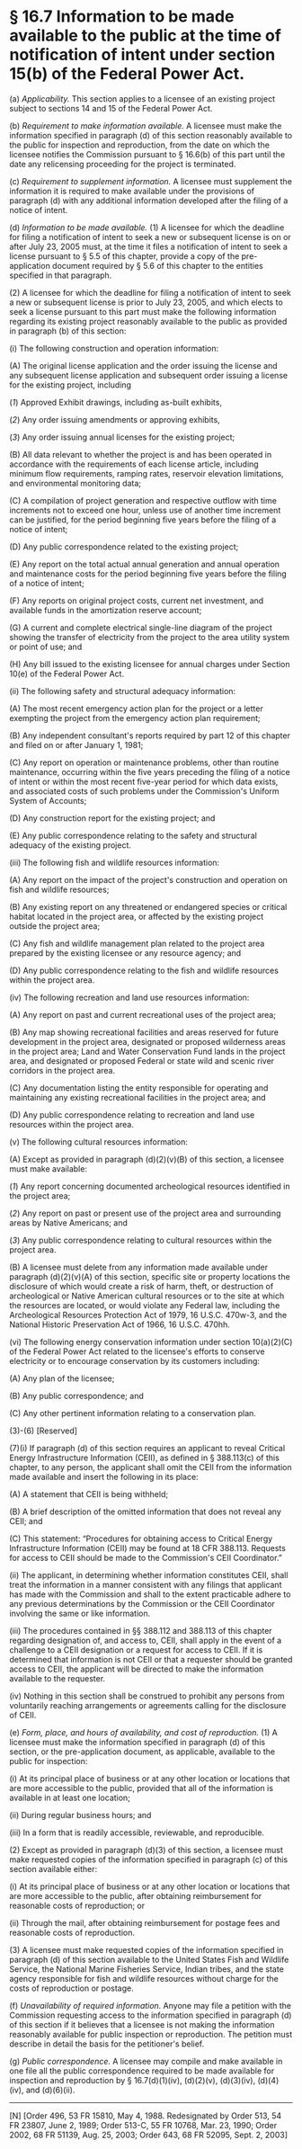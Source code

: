 # § 16.7   Information to be made available to the public at the time of notification of intent under section 15(b) of the Federal Power Act.

(a) *Applicability.* This section applies to a licensee of an existing project subject to sections 14 and 15 of the Federal Power Act.


(b) *Requirement to make information available.* A licensee must make the information specified in paragraph (d) of this section reasonably available to the public for inspection and reproduction, from the date on which the licensee notifies the Commission pursuant to § 16.6(b) of this part until the date any relicensing proceeding for the project is terminated.


(c) *Requirement to supplement information.* A licensee must supplement the information it is required to make available under the provisions of paragraph (d) with any additional information developed after the filing of a notice of intent.


(d) *Information to be made available.* (1) A licensee for which the deadline for filing a notification of intent to seek a new or subsequent license is on or after July 23, 2005 must, at the time it files a notification of intent to seek a license pursuant to § 5.5 of this chapter, provide a copy of the pre-application document required by § 5.6 of this chapter to the entities specified in that paragraph.


(2) A licensee for which the deadline for filing a notification of intent to seek a new or subsequent license is prior to July 23, 2005, and which elects to seek a license pursuant to this part must make the following information regarding its existing project reasonably available to the public as provided in paragraph (b) of this section:


(i) The following construction and operation information:


(A) The original license application and the order issuing the license and any subsequent license application and subsequent order issuing a license for the existing project, including


(*1*) Approved Exhibit drawings, including as-built exhibits, 


(*2*) Any order issuing amendments or approving exhibits, 


(*3*) Any order issuing annual licenses for the existing project;


(B) All data relevant to whether the project is and has been operated in accordance with the requirements of each license article, including minimum flow requirements, ramping rates, reservoir elevation limitations, and environmental monitoring data;


(C) A compilation of project generation and respective outflow with time increments not to exceed one hour, unless use of another time increment can be justified, for the period beginning five years before the filing of a notice of intent;


(D) Any public correspondence related to the existing project;


(E) Any report on the total actual annual generation and annual operation and maintenance costs for the period beginning five years before the filing of a notice of intent;


(F) Any reports on original project costs, current net investment, and available funds in the amortization reserve account;


(G) A current and complete electrical single-line diagram of the project showing the transfer of electricity from the project to the area utility system or point of use; and


(H) Any bill issued to the existing licensee for annual charges under Section 10(e) of the Federal Power Act.


(ii) The following safety and structural adequacy information:


(A) The most recent emergency action plan for the project or a letter exempting the project from the emergency action plan requirement;


(B) Any independent consultant's reports required by part 12 of this chapter and filed on or after January 1, 1981;


(C) Any report on operation or maintenance problems, other than routine maintenance, occurring within the five years preceding the filing of a notice of intent or within the most recent five-year period for which data exists, and associated costs of such problems under the Commission's Uniform System of Accounts;


(D) Any construction report for the existing project; and


(E) Any public correspondence relating to the safety and structural adequacy of the existing project.


(iii) The following fish and wildlife resources information:


(A) Any report on the impact of the project's construction and operation on fish and wildlife resources;


(B) Any existing report on any threatened or endangered species or critical habitat located in the project area, or affected by the existing project outside the project area;


(C) Any fish and wildlife management plan related to the project area prepared by the existing licensee or any resource agency; and


(D) Any public correspondence relating to the fish and wildlife resources within the project area.


(iv) The following recreation and land use resources information:


(A) Any report on past and current recreational uses of the project area;


(B) Any map showing recreational facilities and areas reserved for future development in the project area, designated or proposed wilderness areas in the project area; Land and Water Conservation Fund lands in the project area, and designated or proposed Federal or state wild and scenic river corridors in the project area.


(C) Any documentation listing the entity responsible for operating and maintaining any existing recreational facilities in the project area; and


(D) Any public correspondence relating to recreation and land use resources within the project area.


(v) The following cultural resources information:


(A) Except as provided in paragraph (d)(2)(v)(B) of this section, a licensee must make available:


(*1*) Any report concerning documented archeological resources identified in the project area;


(*2*) Any report on past or present use of the project area and surrounding areas by Native Americans; and


(*3*) Any public correspondence relating to cultural resources within the project area.


(B) A licensee must delete from any information made available under paragraph (d)(2)(v)(A) of this section, specific site or property locations the disclosure of which would create a risk of harm, theft, or destruction of archeological or Native American cultural resources or to the site at which the resources are located, or would violate any Federal law, including the Archeological Resources Protection Act of 1979, 16 U.S.C. 470w-3, and the National Historic Preservation Act of 1966, 16 U.S.C. 470hh.


(vi) The following energy conservation information under section 10(a)(2)(C) of the Federal Power Act related to the licensee's efforts to conserve electricity or to encourage conservation by its customers including:


(A) Any plan of the licensee;


(B) Any public correspondence; and


(C) Any other pertinent information relating to a conservation plan.


(3)-(6) [Reserved]


(7)(i) If paragraph (d) of this section requires an applicant to reveal Critical Energy Infrastructure Information (CEII), as defined in § 388.113(c) of this chapter, to any person, the applicant shall omit the CEII from the information made available and insert the following in its place: 


(A) A statement that CEII is being withheld; 


(B) A brief description of the omitted information that does not reveal any CEII; and 


(C) This statement: “Procedures for obtaining access to Critical Energy Infrastructure Information (CEII) may be found at 18 CFR 388.113. Requests for access to CEII should be made to the Commission's CEII Coordinator.” 


(ii) The applicant, in determining whether information constitutes CEII, shall treat the information in a manner consistent with any filings that applicant has made with the Commission and shall to the extent practicable adhere to any previous determinations by the Commission or the CEII Coordinator involving the same or like information. 


(iii) The procedures contained in §§ 388.112 and 388.113 of this chapter regarding designation of, and access to, CEII, shall apply in the event of a challenge to a CEII designation or a request for access to CEII. If it is determined that information is not CEII or that a requester should be granted access to CEII, the applicant will be directed to make the information available to the requester. 


(iv) Nothing in this section shall be construed to prohibit any persons from voluntarily reaching arrangements or agreements calling for the disclosure of CEII. 


(e) *Form, place, and hours of availability, and cost of reproduction.* (1) A licensee must make the information specified in paragraph (d) of this section, or the pre-application document, as applicable, available to the public for inspection:


(i) At its principal place of business or at any other location or locations that are more accessible to the public, provided that all of the information is available in at least one location;


(ii) During regular business hours; and


(iii) In a form that is readily accessible, reviewable, and reproducible.


(2) Except as provided in paragraph (d)(3) of this section, a licensee must make requested copies of the information specified in paragraph (c) of this section available either:


(i) At its principal place of business or at any other location or locations that are more accessible to the public, after obtaining reimbursement for reasonable costs of reproduction; or


(ii) Through the mail, after obtaining reimbursement for postage fees and reasonable costs of reproduction.


(3) A licensee must make requested copies of the information specified in paragraph (d) of this section available to the United States Fish and Wildlife Service, the National Marine Fisheries Service, Indian tribes, and the state agency responsible for fish and wildlife resources without charge for the costs of reproduction or postage.


(f) *Unavailability of required information.* Anyone may file a petition with the Commission requesting access to the information specified in paragraph (d) of this section if it believes that a licensee is not making the information reasonably available for public inspection or reproduction. The petition must describe in detail the basis for the petitioner's belief.


(g) *Public correspondence.* A licensee may compile and make available in one file all the public correspondence required to be made available for inspection and reproduction by § 16.7(d)(1)(iv), (d)(2)(v), (d)(3)(iv), (d)(4)(iv), and (d)(6)(ii).



---

[N] [Order 496, 53 FR 15810, May 4, 1988. Redesignated by Order 513, 54 FR 23807, June 2, 1989; Order 513-C, 55 FR 10768, Mar. 23, 1990; Order 2002, 68 FR 51139, Aug. 25, 2003; Order 643, 68 FR 52095, Sept. 2, 2003]




